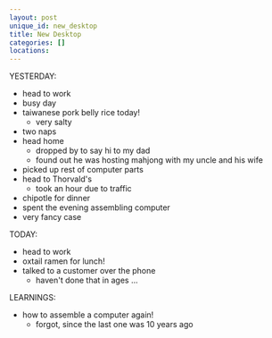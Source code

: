 ```yaml
---
layout: post
unique_id: new_desktop
title: New Desktop
categories: []
locations: 
---
```


YESTERDAY:
* head to work
* busy day
* taiwanese pork belly rice today!
  * very salty
* two naps
* head home
  * dropped by to say hi to my dad
  * found out he was hosting mahjong with my uncle and his wife
* picked up rest of computer parts
* head to Thorvald's
  * took an hour due to traffic
* chipotle for dinner
* spent the evening assembling computer
* very fancy case

TODAY:
* head to work
* oxtail ramen for lunch!
* talked to a customer over the phone
  * haven't done that in ages ...
  

LEARNINGS:
* how to assemble a computer again!
  * forgot, since the last one was 10 years ago
